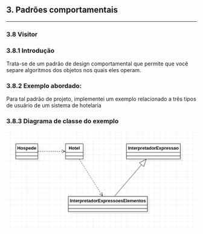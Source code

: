## 3. Padrões comportamentais

---

### 3.8 Visitor

### 3.8.1 Introdução

Trata-se de um padrão de design comportamental que permite que você separe algoritmos dos objetos nos quais eles operam.

### 3.8.2 Exemplo abordado:

Para tal padrão de projeto, implementei um exemplo relacionado a três tipos de usuário de um sistema de hotelaria

### 3.8.3 Diagrama de classe do exemplo

![img.png](img.png)